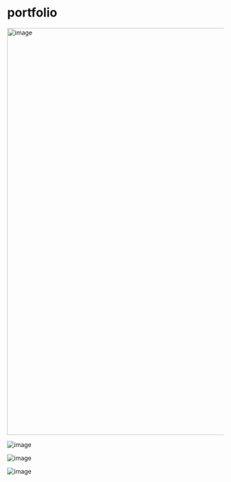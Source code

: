 # portfolio
<img width="947" alt="image" src="https://user-images.githubusercontent.com/60459622/187592800-b6a232d9-6a30-49ca-9a78-91d3faf9996d.png">

![image](https://user-images.githubusercontent.com/60459622/187593198-61c06d1d-2552-44f9-bc02-30952d3a813a.png)

![image](https://user-images.githubusercontent.com/60459622/187593207-d2ab416f-1fb1-40f4-8904-d65f3cdb256c.png)

![image](https://user-images.githubusercontent.com/60459622/187593211-b575a688-e7f2-486d-960e-02652a0bf908.png)
